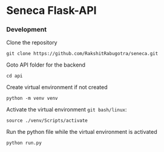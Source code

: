 # Seneca Flask-API

### Development

Clone the repository

```shell
git clone https://github.com/RakshitRabugotra/seneca.git
```

Goto API folder for the backend

```shell
cd api
```

Create virtual environment if not created

```shell
python -m venv venv
```

Activate the virtual environment `git bash/linux`:

```shell
source ./venv/Scripts/activate
```

Run the python file while the virtual environment is activated

```shell
python run.py
```
